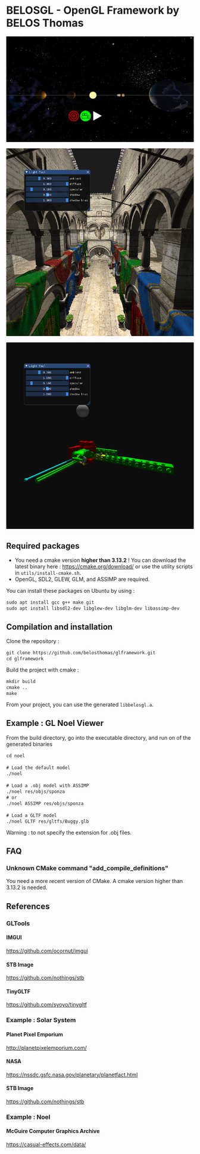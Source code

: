# BELOSGL - OpenGL Framework by BELOS Thomas

![Screenshot](example/solarsystem/res/screenshot_earth.png)

![Screenshot](example/noel/res/screenshot0.png)

![Screenshot](example/noel/res/screenshot1.png)

## Required packages

 - You need a cmake version **higher than 3.13.2** ! You can download the latest binary here : https://cmake.org/download/ or use the utility scripts in ```utils/install-cmake.sh```.
 - OpenGL, SDL2, GLEW, GLM, and ASSIMP are required.

You can install these packages on Ubuntu by using : 

```
sudo apt install gcc g++ make git
sudo apt install libsdl2-dev libglew-dev libglm-dev libassimp-dev
```

## Compilation and installation

Clone the repository : 
```
git clone https://github.com/belosthomas/glframework.git
cd glframework
```

Build the project with cmake : 
```
mkdir build
cmake ..
make
```

From your project, you can use the generated ```libbelosgl.a```.


## Example : GL Noel Viewer

From the build directory, go into the executable directory, and run on of the generated binaries
```
cd noel

# Load the default model
./noel

# Load a .obj model with ASSIMP
./noel res/objs/sponza
# or
./noel ASSIMP res/objs/sponza

# Load a GLTF model
./noel GLTF res/gltfs/Buggy.glb
```

Warning : to not specify the extension for .obj files.

## FAQ

### Unknown CMake command "add_compile_definitions"

You need a more recent version of CMake. A cmake version higher than 3.13.2 is needed.

## References

### GLTools

#### IMGUI

https://github.com/ocornut/imgui

#### STB Image

https://github.com/nothings/stb

#### TinyGLTF

https://github.com/syoyo/tinygltf

### Example : Solar System

#### Planet Pixel Emporium

http://planetpixelemporium.com/

#### NASA

https://nssdc.gsfc.nasa.gov/planetary/planetfact.html

#### STB Image

https://github.com/nothings/stb

### Example : Noel

#### McGuire Computer Graphics Archive

https://casual-effects.com/data/